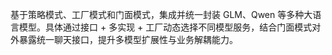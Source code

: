 基于策略模式、工厂模式和门面模式，集成并统一封装 GLM、Qwen 等多种大语言模型。具体通过接口 + 多实现 + 工厂动态选择不同模型服务，结合门面模式对外暴露统一聊天接口，提升多模型扩展性与业务解耦能力。